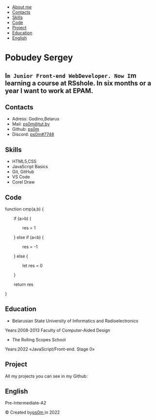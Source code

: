 - [About me](#aboutme)
- [Contacts](#contacts)
- [Skills](#skills)
- [Code](#code)
- [Project](#project)
- [Education](#education)
- [English](#english)


# **Pobudey Sergey**
**I`m Junior Front-end WebDeveloper.
Now I`m learning a course at RSshole.
In six months or a year I want to work at EPAM.**
-------------------------------------------------
## **Contacts**
- Adress: Godino,Belarus
- Mail: <ps0m@tut.by>
- Github: [ps0m](https://github.com/ps0m "Github")
- Discord: [ps0m#7748](https://discord.com/channels/ps0m#7748 "discord")
## **Skills**
- HTML5,CSS
- JavaScript Basics
- Git, GitHub
- VS Code
- Corel Draw
## **Code**
function cmp(a,b) {

`    `if (a>b) {

`        `res = 1

`    `} else if (a<b) {

`        `res = -1

`    `} else {

`        `let res = 0

`    `}

`    `return res

}


## **Education**
- Belarusian State University 
  of Informatics 
  and Radioelectronics 

Years:2008-2013 
Faculty of Computer-Aided Design

- The Rolling Scopes School

Years:2022 
«JavaScript/Front-end. Stage 0» 
## **Project**
All my projects you can see in my Github: [](https://github.com/ps0m)
## **English**
Pre-Intermediate-A2 

© Created by[ps0m ](https://github.com/ps0m)in 2022[](https://rs.school/js/)
